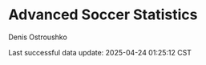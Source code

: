 # Advanced Soccer Statistics
Denis Ostroushko

<!-- gfm -->

Last successful data update: 2025-04-24 01:25:12 CST
